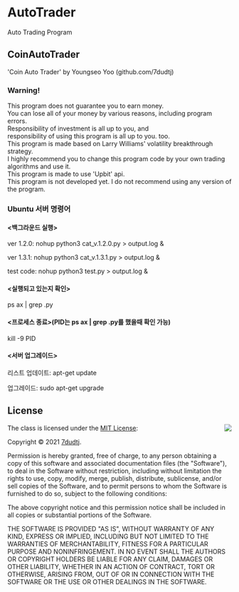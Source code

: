 # AutoTrader
Auto Trading Program

## CoinAutoTrader
'Coin Auto Trader' by Youngseo Yoo (github.com/7dudtj)  
### Warning!  
This program does not guarantee you to earn money.  
You can lose all of your money by various reasons, including program errors.  
Responsibility of investment is all up to you, and  
responsibility of using this program is all up to you. too.  
This program is made based on Larry Williams' volatility breakthrough strategy.  
I highly recommend you to change this program code by your own trading algorithms and use it.  
This program is made to use 'Upbit' api.  
This program is not developed yet. I do not recommend using any version of the program.  

### Ubuntu 서버 명령어

#### <백그라운드 실행>

ver 1.2.0: nohup python3 cat_v.1.2.0.py > output.log &

ver 1.3.1: nohup python3 cat_v.1.3.1.py > output.log &
 
test code: nohup python3 test.py > output.log &

 
#### <실행되고 있는지 확인> 

ps ax | grep .py
 

#### <프로세스 종료>(PID는 ps ax | grep .py를 했을때 확인 가능)

kill -9 PID

#### <서버 업그레이드>

리스트 업데이트: apt-get update 

업그레이드: sudo apt-get upgrade

## License

<img align="right" src="http://opensource.org/trademarks/opensource/OSI-Approved-License-100x137.png">

The class is licensed under the [MIT License](http://opensource.org/licenses/MIT):

Copyright &copy; 2021 [7dudtj](https://github.com/7dudtj).

Permission is hereby granted, free of charge, to any person obtaining a copy of this software and associated documentation files (the "Software"), to deal in the Software without restriction, including without limitation the rights to use, copy, modify, merge, publish, distribute, sublicense, and/or sell copies of the Software, and to permit persons to whom the Software is furnished to do so, subject to the following conditions:

The above copyright notice and this permission notice shall be included in all copies or substantial portions of the Software.

THE SOFTWARE IS PROVIDED "AS IS", WITHOUT WARRANTY OF ANY KIND, EXPRESS OR IMPLIED, INCLUDING BUT NOT LIMITED TO THE WARRANTIES OF MERCHANTABILITY, FITNESS FOR A PARTICULAR PURPOSE AND NONINFRINGEMENT. IN NO EVENT SHALL THE AUTHORS OR COPYRIGHT HOLDERS BE LIABLE FOR ANY CLAIM, DAMAGES OR OTHER LIABILITY, WHETHER IN AN ACTION OF CONTRACT, TORT OR OTHERWISE, ARISING FROM, OUT OF OR IN CONNECTION WITH THE SOFTWARE OR THE USE OR OTHER DEALINGS IN THE SOFTWARE.
